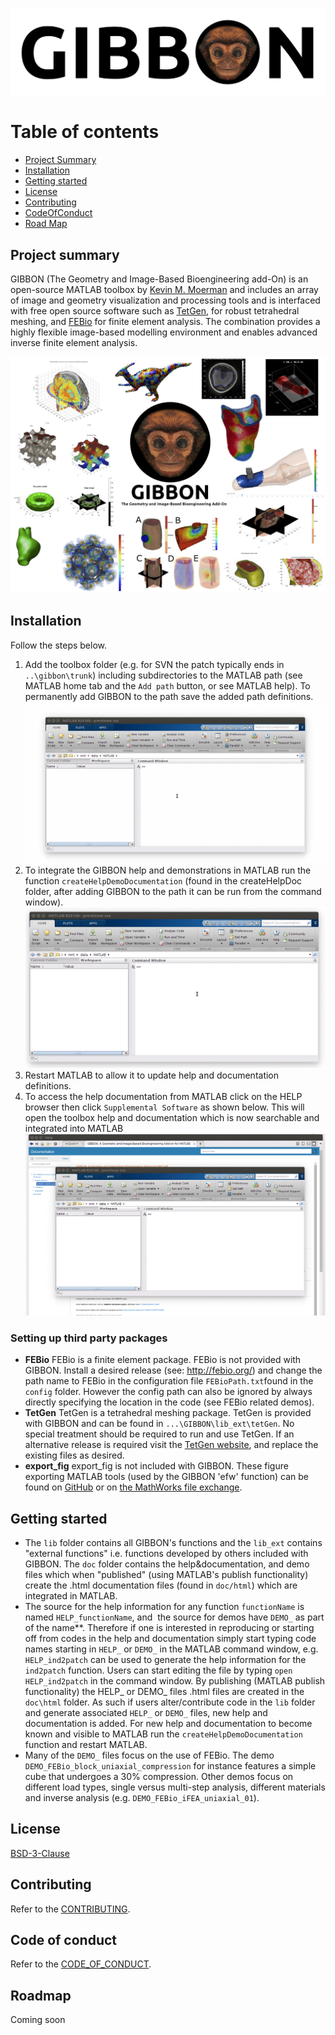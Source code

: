 
![](/doc/html/gibbonLogo.jpg)

# Table of contents
- [Project Summary](#Summary)
- [Installation](#Installation)
- [Getting started](#Start)
- [License](#License)
- [Contributing](#Contributing)
- [CodeOfConduct](#CodeOfConduct)
- [Road Map](#RoadMap)

## Project summary <a name="Summary"></a>
GIBBON (The Geometry and Image-Based Bioengineering add-On) is an open-source MATLAB toolbox by [Kevin M. Moerman](kevimoerman.org) and includes an array of image and geometry visualization and processing tools and is interfaced with free open source software such as [TetGen](http://wias-berlin.de/software/tetgen/), for robust tetrahedral meshing, and [FEBio](http://febio.org/) for finite element analysis. The combination provides a highly flexible image-based modelling environment and enables advanced inverse finite element analysis.

![](docs/html/GIBBON_overview.jpg)

## Installation <a name="Installation"></a>

Follow the steps below.

1. Add the toolbox folder (e.g. for SVN the patch typically ends in `..\gibbon\trunk`) including subdirectories to the MATLAB path (see MATLAB home tab and the `Add path` button, or see MATLAB help). To permanently add GIBBON to the path save the added path definitions.
![](docs/gif_addToPath.gif)
2. To integrate the GIBBON help and demonstrations in MATLAB run the function `createHelpDemoDocumentation` (found in the createHelpDoc folder, after adding GIBBON to the path it can be run from the command window).
![](docs/gif_createHelpDoc.gif)
3. Restart MATLAB to allow it to update help and documentation definitions.
4. To access the help documentation from MATLAB click on the HELP browser then click `Supplemental Software` as shown below. This will open the toolbox help and documentation which is now searchable and integrated into MATLAB
![](docs/gif_helpSearch.gif)

### Setting up third party packages
* **FEBio** FEBio is a finite element package. FEBio is not provided with GIBBON. Install a desired release (see: http://febio.org/) and change the path name to FEBio in the configuration file `FEBioPath.txt`found in the `config` folder. However the config path can also be ignored by always directly specifying the location in the code (see FEBio related demos).
* **TetGen** TetGen is a tetrahedral meshing package. TetGen is provided with GIBBON and can be found in `...\GIBBON\lib_ext\tetGen`. No special treatment should be required to run and use TetGen. If an alternative release is required visit the [TetGen website](http://wias-berlin.de/software/tetgen/), and replace the existing files as desired.
* **export_fig** export_fig is not included with GIBBON. These figure exporting MATLAB tools (used by the GIBBON 'efw' function) can be found on [GitHub](https://github.com/altmany/export_fig) or on [the MathWorks file exchange](http://www.mathworks.com/matlabcentral/fileexchange/23629-export-fig).

## Getting started <a name="Start"></a>
* The `lib` folder contains all GIBBON's functions and the `lib_ext` contains "external functions" i.e. functions developed by others included with GIBBON. The `doc` folder contains the help&documentation, and demo files which when "published" (using MATLAB's publish functionality) create the .html documentation files (found in `doc/html`) which are integrated in MATLAB.
* The source for the help information for any function `functionName` is named `HELP_functionName`, and  the source for demos have `DEMO_` as part of the name**. Therefore if one is interested in reproducing or starting off from codes in the help and documentation simply start typing code names starting in `HELP_` or `DEMO_` in the MATLAB command window, e.g. `HELP_ind2patch` can be used to generate the help information for the `ind2patch` function. Users can start editing the file by typing `open HELP_ind2patch` in the command window. By publishing (MATLAB publish functionality) the HELP_ or DEMO_ files .html files are created in the `doc\html` folder. As such if users alter/contribute code in the `lib` folder and generate associated `HELP_` or `DEMO_` files, new help and documentation is added. For new help and documentation to become known and visible to MATLAB run the `createHelpDemoDocumentation` function and restart MATLAB.
* Many of the `DEMO_` files focus on the use of FEBio. The demo `DEMO_FEBio_block_uniaxial_compression` for instance features a simple cube that undergoes a 30% compression. Other demos focus on different load types, single versus multi-step analysis, different materials and inverse analysis (e.g. `DEMO_FEBio_iFEA_uniaxial_01`).

## License <a name="License"></a>
 [BSD-3-Clause](https://github.com/Kevin-Mattheus-Moerman/GIBBON/blob/master/LICENSE)

## Contributing <a name="Contributing"></a>
Refer to the [CONTRIBUTING](CONTRIBUTING.md).

## Code of conduct <a name="CodeOfConduct"></a>
Refer to the [CODE_OF_CONDUCT](CODE_OF_CONDUCT.md).

## Roadmap <a name="RoadMap"></a>
Coming soon
